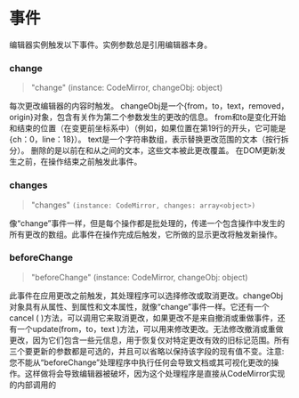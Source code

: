 # 事件
编辑器实例触发以下事件。实例参数总是引用编辑器本身。  

### change
>"change" (instance: CodeMirror, changeObj: object)  

每次更改编辑器的内容时触发。 changeObj是一个{from，to，text，removed，origin}对象，包含有关作为第二个参数发生的更改的信息。 from和to是变化开始和结束的位置（在变更前坐标系中）（例如，如果位置在第19行的开头，它可能是{ch：0，line：18}）。 text是一个字符串数组，表示替换更改范围的文本（按行拆分）。 删除的是以前在和从之间的文本，这些文本被此更改覆盖。 在DOM更新发生之前，在操作结束之前触发此事件。


### changes
> "changes" `(instance: CodeMirror, changes: array<object>)`  


像“change”事件一样，但是每个操作都是批处理的，传递一个包含操作中发生的所有更改的数组。此事件在操作完成后触发，它所做的显示更改将触发新操作。  


### beforeChange
>"beforeChange" (instance: CodeMirror, changeObj: object)  
  
  
此事件在应用更改之前触发，其处理程序可以选择修改或取消更改。changeObj对象具有从属性、到属性和文本属性，就像“change”事件一样。它还有一个cancel ( )方法，可以调用它来取消更改，如果更改不是来自撤消或重做事件，还有一个update(from，to，text )方法，可以用来修改更改。无法修改撤消或重做更改，因为它们包含一些元信息，用于恢复仅对特定更改有效的旧标记范围。所有三个要更新的参数都是可选的，并且可以省略以保持该字段的现有值不变。注意:您不能从“beforeChange”处理程序中执行任何会导致文档或其可视化更改的操作。这样做将会导致编辑器被破坏，因为这个处理程序是直接从CodeMirror实现的内部调用的
